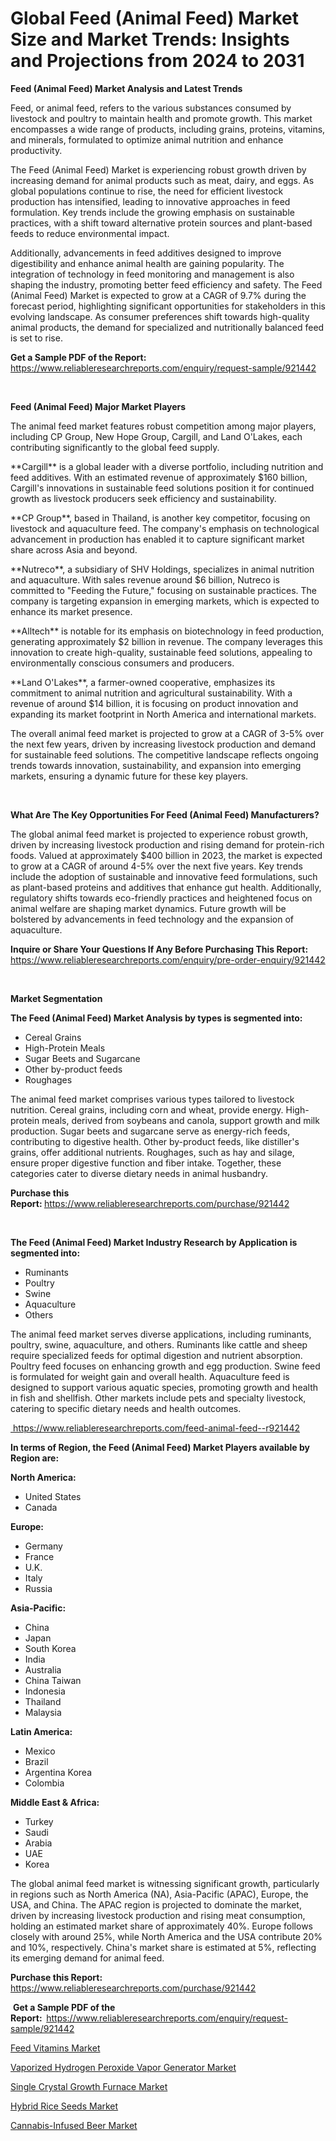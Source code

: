<p><h1>Global Feed (Animal Feed) Market Size and Market Trends: Insights and Projections from 2024 to 2031</h1></p><p><strong>Feed (Animal Feed) Market Analysis and Latest Trends</strong></p>
<p><p>Feed, or animal feed, refers to the various substances consumed by livestock and poultry to maintain health and promote growth. This market encompasses a wide range of products, including grains, proteins, vitamins, and minerals, formulated to optimize animal nutrition and enhance productivity.</p><p>The Feed (Animal Feed) Market is experiencing robust growth driven by increasing demand for animal products such as meat, dairy, and eggs. As global populations continue to rise, the need for efficient livestock production has intensified, leading to innovative approaches in feed formulation. Key trends include the growing emphasis on sustainable practices, with a shift toward alternative protein sources and plant-based feeds to reduce environmental impact.</p><p>Additionally, advancements in feed additives designed to improve digestibility and enhance animal health are gaining popularity. The integration of technology in feed monitoring and management is also shaping the industry, promoting better feed efficiency and safety. The Feed (Animal Feed) Market is expected to grow at a CAGR of 9.7% during the forecast period, highlighting significant opportunities for stakeholders in this evolving landscape. As consumer preferences shift towards high-quality animal products, the demand for specialized and nutritionally balanced feed is set to rise.</p></p>
<p><strong>Get a Sample PDF of the Report:&nbsp;</strong> <a href="https://www.reliableresearchreports.com/enquiry/request-sample/921442?utm_campaign=10&utm_medium=2&utm_source=Github&utm_content=ia&utm_term=01112024&utm_id=feed-animal-feed">https://www.reliableresearchreports.com/enquiry/request-sample/921442</a></p>
<p>&nbsp;</p>
<p><strong>Feed (Animal Feed) Major Market Players</strong></p>
<p><p>The animal feed market features robust competition among major players, including CP Group, New Hope Group, Cargill, and Land O'Lakes, each contributing significantly to the global feed supply. </p><p>**Cargill** is a global leader with a diverse portfolio, including nutrition and feed additives. With an estimated revenue of approximately $160 billion, Cargill's innovations in sustainable feed solutions position it for continued growth as livestock producers seek efficiency and sustainability.</p><p>**CP Group**, based in Thailand, is another key competitor, focusing on livestock and aquaculture feed. The company's emphasis on technological advancement in production has enabled it to capture significant market share across Asia and beyond.</p><p>**Nutreco**, a subsidiary of SHV Holdings, specializes in animal nutrition and aquaculture. With sales revenue around $6 billion, Nutreco is committed to "Feeding the Future," focusing on sustainable practices. The company is targeting expansion in emerging markets, which is expected to enhance its market presence.</p><p>**Alltech** is notable for its emphasis on biotechnology in feed production, generating approximately $2 billion in revenue. The company leverages this innovation to create high-quality, sustainable feed solutions, appealing to environmentally conscious consumers and producers.</p><p>**Land O'Lakes**, a farmer-owned cooperative, emphasizes its commitment to animal nutrition and agricultural sustainability. With a revenue of around $14 billion, it is focusing on product innovation and expanding its market footprint in North America and international markets.</p><p>The overall animal feed market is projected to grow at a CAGR of 3-5% over the next few years, driven by increasing livestock production and demand for sustainable feed solutions. The competitive landscape reflects ongoing trends towards innovation, sustainability, and expansion into emerging markets, ensuring a dynamic future for these key players.</p></p>
<p>&nbsp;</p>
<p><strong>What Are The Key Opportunities For Feed (Animal Feed) Manufacturers?</strong></p>
<p><p>The global animal feed market is projected to experience robust growth, driven by increasing livestock production and rising demand for protein-rich foods. Valued at approximately $400 billion in 2023, the market is expected to grow at a CAGR of around 4-5% over the next five years. Key trends include the adoption of sustainable and innovative feed formulations, such as plant-based proteins and additives that enhance gut health. Additionally, regulatory shifts towards eco-friendly practices and heightened focus on animal welfare are shaping market dynamics. Future growth will be bolstered by advancements in feed technology and the expansion of aquaculture.</p></p>
<p><strong>Inquire or Share Your Questions If Any Before Purchasing This Report:</strong> <a href="https://www.reliableresearchreports.com/enquiry/pre-order-enquiry/921442?utm_campaign=10&utm_medium=2&utm_source=Github&utm_content=ia&utm_term=01112024&utm_id=feed-animal-feed">https://www.reliableresearchreports.com/enquiry/pre-order-enquiry/921442</a></p>
<p>&nbsp;</p>
<p><strong>Market Segmentation</strong></p>
<p><strong>The Feed (Animal Feed) Market Analysis by types is segmented into:</strong></p>
<p><ul><li>Cereal Grains</li><li>High-Protein Meals</li><li>Sugar Beets and Sugarcane</li><li>Other by-product feeds</li><li>Roughages</li></ul></p>
<p><p>The animal feed market comprises various types tailored to livestock nutrition. Cereal grains, including corn and wheat, provide energy. High-protein meals, derived from soybeans and canola, support growth and milk production. Sugar beets and sugarcane serve as energy-rich feeds, contributing to digestive health. Other by-product feeds, like distiller's grains, offer additional nutrients. Roughages, such as hay and silage, ensure proper digestive function and fiber intake. Together, these categories cater to diverse dietary needs in animal husbandry.</p></p>
<p><strong>Purchase this Report:&nbsp;</strong><a href="https://www.reliableresearchreports.com/purchase/921442?utm_campaign=10&utm_medium=2&utm_source=Github&utm_content=ia&utm_term=01112024&utm_id=feed-animal-feed">https://www.reliableresearchreports.com/purchase/921442</a></p>
<p>&nbsp;</p>
<p><strong>The Feed (Animal Feed) Market Industry Research by Application is segmented into:</strong></p>
<p><ul><li>Ruminants</li><li>Poultry</li><li>Swine</li><li>Aquaculture</li><li>Others</li></ul></p>
<p><p>The animal feed market serves diverse applications, including ruminants, poultry, swine, aquaculture, and others. Ruminants like cattle and sheep require specialized feeds for optimal digestion and nutrient absorption. Poultry feed focuses on enhancing growth and egg production. Swine feed is formulated for weight gain and overall health. Aquaculture feed is designed to support various aquatic species, promoting growth and health in fish and shellfish. Other markets include pets and specialty livestock, catering to specific dietary needs and health outcomes.</p></p>
<p><a href="https://www.reliableresearchreports.com/feed-animal-feed--r921442?utm_campaign=10&utm_medium=2&utm_source=Github&utm_content=ia&utm_term=01112024&utm_id=feed-animal-feed">&nbsp;https://www.reliableresearchreports.com/feed-animal-feed--r921442</a></p>
<p><strong>In terms of Region, the Feed (Animal Feed) Market Players available by Region are:</strong></p>
<p>
    <p> <strong> North America: </strong>
        <ul>
            <li>United States</li>
            <li>Canada</li>
        </ul>
        </p> 
    <p> <strong> Europe: </strong>
        <ul>
            <li>Germany</li>
            <li>France</li>
            <li>U.K.</li>
            <li>Italy</li>
            <li>Russia</li>
        </ul>
        </p> 
    <p> <strong> Asia-Pacific: </strong>
        <ul>
            <li>China</li>
            <li>Japan</li>
            <li>South Korea</li>
            <li>India</li>
            <li>Australia</li>
            <li>China Taiwan</li>
            <li>Indonesia</li>
            <li>Thailand</li>
            <li>Malaysia</li>
        </ul>
        </p> 
    <p> <strong> Latin America: </strong>
        <ul>
            <li>Mexico</li>
            <li>Brazil</li>
            <li>Argentina Korea</li>
            <li>Colombia</li>
        </ul>
        </p> 
    <p> <strong> Middle East & Africa: </strong>
        <ul>
            <li>Turkey</li>
            <li>Saudi</li>
            <li>Arabia</li>
            <li>UAE</li>
            <li>Korea</li>
        </ul>
    </p>
    </p>
<p><p>The global animal feed market is witnessing significant growth, particularly in regions such as North America (NA), Asia-Pacific (APAC), Europe, the USA, and China. The APAC region is projected to dominate the market, driven by increasing livestock production and rising meat consumption, holding an estimated market share of approximately 40%. Europe follows closely with around 25%, while North America and the USA contribute 20% and 10%, respectively. China's market share is estimated at 5%, reflecting its emerging demand for animal feed.</p></p>
<p><strong>Purchase this Report: </strong><a href="https://www.reliableresearchreports.com/purchase/921442?utm_campaign=10&utm_medium=2&utm_source=Github&utm_content=ia&utm_term=01112024&utm_id=feed-animal-feed">https://www.reliableresearchreports.com/purchase/921442</a></p>
<p>&nbsp;<strong>Get a Sample PDF of the Report:&nbsp;&nbsp;</strong><a href="https://www.reliableresearchreports.com/enquiry/request-sample/921442?utm_campaign=10&utm_medium=2&utm_source=Github&utm_content=ia&utm_term=01112024&utm_id=feed-animal-feed">https://www.reliableresearchreports.com/enquiry/request-sample/921442</a></p>
<p><strong></strong></p>
<p><p><a href="https://github.com/kimhelmer83/Market-Research-Report-List-1/blob/main/feed-vitamins-market.md?utm_campaign=10&utm_medium=2&utm_source=Github&utm_content=ia&utm_term=01112024&utm_id=feed-animal-feed">Feed Vitamins Market</a></p><p><a href="https://issuu.com/reportprime-2/docs/vaporized-hydrogen-peroxide-vapor-g_6541475566f85b?utm_campaign=10&utm_medium=2&utm_source=Github&utm_content=ia&utm_term=01112024&utm_id=feed-animal-feed">Vaporized Hydrogen Peroxide Vapor Generator Market</a></p><p><a href="https://www.linkedin.com/pulse/single-crystal-growth-furnace-market-ecosystem-competitive-nrmfe?utm_campaign=10&utm_medium=2&utm_source=Github&utm_content=ia&utm_term=01112024&utm_id=feed-animal-feed">Single Crystal Growth Furnace Market</a></p><p><a href="https://github.com/JubayerMia832/Market-Research-Report-List-1/blob/main/hybrid-rice-seeds-market.md?utm_campaign=10&utm_medium=2&utm_source=Github&utm_content=ia&utm_term=01112024&utm_id=feed-animal-feed">Hybrid Rice Seeds Market</a></p><p><a href="https://www.linkedin.com/pulse/strategic-insights-global-cannabis-infused-beer-market-trends-p9lue?utm_campaign=10&utm_medium=2&utm_source=Github&utm_content=ia&utm_term=01112024&utm_id=feed-animal-feed">Cannabis-Infused Beer Market</a></p></p>